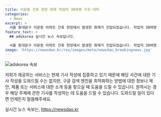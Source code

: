 ```yaml
---
title: 이문동 건축 현장 화재 작업자 30여명 구조·대피
categories:
  - News
excerpt: >
  서울 동대문구 이문동 아파트 건축 현장에서 발생한 화재가 진압되었습니다. 작업자 30여명 중 2명이 병원으로 이송되었고, 6명이 연기를 흡입한 것으로 파악됐습니다. 소방당국은 1시간 30분만에 화재를 진압했으며, 화재의 발화 지점과 원인을 조사 중입니다. 해당 아파트는 내년 1월 입주 예정으로, 약 3000세대 규모로 알려져 있습니다. (150자)
feature_text: >
  ## adskorea 실시간 뉴스 속보입니다.

  서울 동대문구 이문동 아파트 건축 현장에서 발생한 화재가 진압되었습니다. 작업자 30여명 중 2명이 병원으로 이송되었고, 6명이 연기를 흡입한 것으로 파악됐습니다. 소방당국은 1시간 30분만에 화재를 진압했으며, 화재의 발화 지점과 원인을 조사 중입니다. 해당 아파트는 내년 1월 입주 예정으로, 약 3000세대 규모로 알려져 있습니다. (150자)
image: 'https://newsdao.kr/res/images/meta/newsdao_breakingnews.jpg'
---
```


<p><img src="https://newsdao.kr/res/images/meta/newsdao_breakingnews.jpg" alt="adskorea 속보" /></p>

<p>저희가 제공하는 서비스는 현재 기사 작성에 집중하고 있기 때문에 해당 사건에 대한 기사 작성을 도와드릴 수는 없지만, 구글 검색 엔진을 최적화하는 방법에 대한 정보나 제안, 제품 또는 서비스에 대한 소개 등을 찾으실 때 도움을 드릴 수 있습니다. 원하시는 경우 해당 주제에 관한 기사를 작성하는 데 도움을 드릴 수 있습니다. 도와드릴 일이 있다면 언제든지 말씀해주세요.</p>
실시간 뉴스 속보는, <a href="https://newsdao.kr" rel="dofollow">https://newsdao.kr</a>


